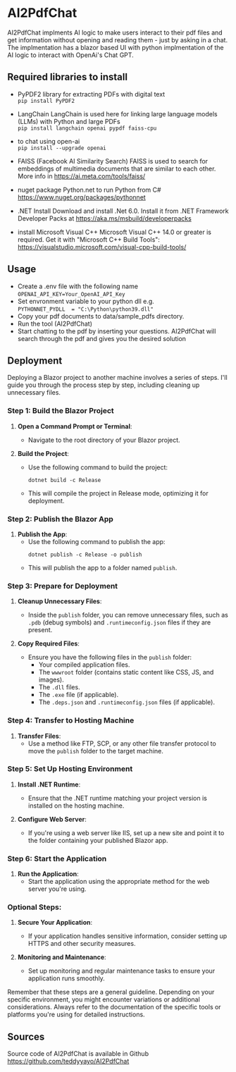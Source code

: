 # AI2PdfChat
AI2PdfChat implments AI logic to make users interact to their pdf files and get information without opening and reading them - just by asking in a chat. 
The implmentation has a blazor based UI with python implmentation of the AI logic to interact with OpenAi's Chat GPT. 

## Required libraries to install 
* PyPDF2 library for extracting PDFs with digital text\
 ```pip install PyPDF2 ```

* LangChain
LangChain is used here for linking large language models (LLMs) with Python and large PDFs\
 ```pip install langchain openai pypdf faiss-cpu ```

* to chat using open-ai\
 ```pip install --upgrade openai ```

* FAISS (Facebook AI Similarity Search)
FAISS is used to search for embeddings of multimedia documents that are similar to each other.
More info in https://ai.meta.com/tools/faiss/

* nuget package Python.net to run Python from C#
https://www.nuget.org/packages/pythonnet

* .NET Install 
Download and install .Net 6.0. Install it from .NET Framework Developer Packs at https://aka.ms/msbuild/developerpacks

* install Microsoft Visual C++
Microsoft Visual C++ 14.0 or greater is required. Get it with "Microsoft C++ Build Tools": https://visualstudio.microsoft.com/visual-cpp-build-tools/

## Usage
- Create a .env file with the following name\
     ```OPENAI_API_KEY=Your_OpenAI_API_Key ```
- Set envronment variable to your python dll e.g.\
     ```PYTHONNET_PYDLL  = "C:\Python\python39.dll" ```
- Copy your pdf documents to data/sample_pdfs directory.
- Run the tool (AI2PdfChat)
- Start chatting to the pdf by inserting your questions. AI2PdfChat will search through the pdf and gives you the desired solution

## Deployment
Deploying a Blazor project to another machine involves a series of steps. I'll guide you through the process step by step, including cleaning up unnecessary files.

### Step 1: Build the Blazor Project

1. **Open a Command Prompt or Terminal**:
   - Navigate to the root directory of your Blazor project.

2. **Build the Project**:
   - Use the following command to build the project:
     ```
     dotnet build -c Release
     ```
   - This will compile the project in Release mode, optimizing it for deployment.

### Step 2: Publish the Blazor App

1. **Publish the App**:
   - Use the following command to publish the app:
     ```
     dotnet publish -c Release -o publish
     ```
   - This will publish the app to a folder named `publish`.

### Step 3: Prepare for Deployment

1. **Cleanup Unnecessary Files**:
   - Inside the `publish` folder, you can remove unnecessary files, such as `.pdb` (debug symbols) and `.runtimeconfig.json` files if they are present.

2. **Copy Required Files**:
   - Ensure you have the following files in the `publish` folder:
     - Your compiled application files.
     - The `wwwroot` folder (contains static content like CSS, JS, and images).
     - The `.dll` files.
     - The `.exe` file (if applicable).
     - The `.deps.json` and `.runtimeconfig.json` files (if applicable).

### Step 4: Transfer to Hosting Machine

1. **Transfer Files**:
   - Use a method like FTP, SCP, or any other file transfer protocol to move the `publish` folder to the target machine.

### Step 5: Set Up Hosting Environment

1. **Install .NET Runtime**:
   - Ensure that the .NET runtime matching your project version is installed on the hosting machine.

2. **Configure Web Server**:
   - If you're using a web server like IIS, set up a new site and point it to the folder containing your published Blazor app.

### Step 6: Start the Application

1. **Run the Application**:
   - Start the application using the appropriate method for the web server you're using.

### Optional Steps:

1. **Secure Your Application**:
   - If your application handles sensitive information, consider setting up HTTPS and other security measures.

2. **Monitoring and Maintenance**:
   - Set up monitoring and regular maintenance tasks to ensure your application runs smoothly.

Remember that these steps are a general guideline. Depending on your specific environment, you might encounter variations or additional considerations. Always refer to the documentation of the specific tools or platforms you're using for detailed instructions. 

## Sources
Source code of AI2PdfChat is available in Github https://github.com/teddyyayo/AI2PdfChat
